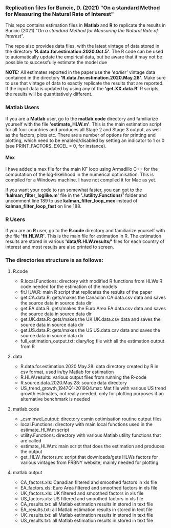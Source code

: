 ### Replication files for Buncic, D. (2021) "On a standard Method for Measuring the Natural Rate of Interest"
<!-- Replication files for Buncic, D. (2021) "On a standard Method for Measuring the Natural Rate of Interest" -->

This repo contains estimation files in **Matlab** and **R** to replicate the results in Buncic (2021) "*On a standard Method for Measuring the Natural Rate of Interest*". 

The repo also provides data files, with the latest vintage of data stored in the directory **'R.data.for.estimation.2020.Oct.5'**. The R code can be used to automatically update the empirical data, but be aware that it may not be possible to successfully estimate the model due 

**NOTE:** All estimates reported in the paper use the *'earlier'* vintage data contained in the directory **'R.data.for.estimation.2020.May.28'**. Make sure to use that vintage of data to exactly replicate the results that are reported. If the input data is updated by using any of the **'get.XX.data.R'** R scripts, the results will be quantitatively different. 

### Matlab Users
If you are a **Matlab** user, go to the **matlab.code** directory and familiarize yourself with the file **'estimate_HLW.m'**. This is the main estimation script for all four countries and produces all Stage 2 and Stage 3 output, as well as the factors, plots etc. There are a number of options for printing and plotting, which need to be enabled/disabled by setting an indicator to 1 or 0 (see PRINT_FACTORS_EXCEL = 0, for instance).

#### Mex
I have added a mex file for the main KF loop using Armadillo C++ for the computation of the log-likelihood in the numerical optimisation. This is compiled for a Windows machine. I have not compiled it for Mac as yet. 

If you want your code to run somewhat faster, you can got to the **'kalman_filter_loglike.m'** file in the **'./utility.Functions/'** folder and uncomment line 189 to use **kalman_filter_loop_mex** instead of **kalman_filter_loop_fast** on line 188.

### R Users
If you are an **R** user, go to the **R.code** directory and familiarize yourself with the file **'fit.HLW.R'**. This is the main file for estimation in R. The estimation results are stored in various **'data/R.HLW.results/'** files for each country of interest and most results are also printed to screen. 


### The directories structure is as follows:
1. R.code
	- R.local.Functions: directory with modified R functions from HLWs R code needed for the estimation of the models
	- fit.HLW.R: main R script that replicates the results of the paper
	- get.CA.data.R: gets/makes the Canadian CA.data.csv data and saves the source data in source data dir
	- get.EA.data.R: gets/makes the Euro Area EA.data.csv data and saves the source data in source data dir
	- get.UK.data.R: gets/makes the UK UK.data.csv data and saves the source data in source data dir
	- get.US.data.R: gets/makes the US US.data.csv data and saves the source data in source data dir
	- full_estimation_output.txt: diary/log file with all the estimation output from R

2. data
	- R.data.for.estimation.2020.May.28: data directory created by R in csv format, used in/by Matlab for estimation 
	- R.HLW.results: various output files from running the R-code
	- R.source.data.2020.May.28: source data directory
	- US_trend_growth_1947Q1-2019Q4.mat: Mat file with various US trend growth estimates, not really needed, only for plotting purposes if an alternative benchmark is needed

3. matlab.code
	- _csminwel_output: directory csmin optimisation routine output files
	- local.Functions: directory with main local functions used in the estimate_HLW.m script
	- utility.Functions: directory with various Matlab utility functions that are called
	- estimate_HLW.m: main script that does the estimation and produces the output
	- get_HLW_factors.m: script that downloads/gets HLWs factors for various vintages from FRBNY website, mainly needed for plotting. 

4. matlab.output
	- CA_factors.xls: Canadian filtered and smoothed factors in xls file  
	- EA_factors.xls: Euro Area filtered and smoothed factors in xls file
	- UK_factors.xls: UK filtered and smoothed factors in xls file
	- US_factors.xls: US filtered and smoothed factors in xls file
	- CA_results.txt: all Matlab estimation results in stored in text file
	- EA_results.txt: all Matlab estimation results in stored in text file
	- UK_results.txt: all Matlab estimation results in stored in text file
	- US_results.txt: all Matlab estimation results in stored in text file


